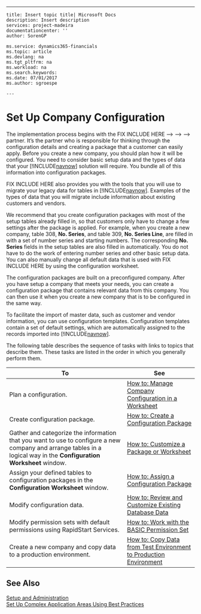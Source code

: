 ---
    title: Insert topic title| Microsoft Docs
    description: Insert description
    services: project-madeira
    documentationcenter: ''
    author: SorenGP

    ms.service: dynamics365-financials
    ms.topic: article
    ms.devlang: na
    ms.tgt_pltfrm: na
    ms.workload: na
    ms.search.keywords:
    ms.date: 07/01/2017
    ms.author: sgroespe

    ---
# Set Up Company Configuration
The implementation process begins with the FIX INCLUDE HERE<!--FIX INCLUDE HERE<!--FIX INCLUDE HERE<!--FIX INCLUDE HERE<!--[!INCLUDE[navnow](../ApplicationDesign/includes/navnow_md.md)] --> --> --> --> partner. It’s the partner who is responsible for thinking through the configuration details and creating a package that a customer can easily apply. Before you create a new company, you should plan how it will be configured. You need to consider basic setup data and the types of data that your [!INCLUDE[navnow](../ApplicationDesign/includes/navnow_md.md)] solution will require. You bundle all of this information into configuration packages.  
  
 FIX INCLUDE HERE<!--[!INCLUDE[rimlong](../SetupAndAdministration/includes/rimlong_md.md)] --> also provides you with the tools that you will use to migrate your legacy data for tables in [!INCLUDE[navnow](../ApplicationDesign/includes/navnow_md.md)]. Examples of the types of data that you will migrate include information about existing customers and vendors.  
  
 We recommend that you create configuration packages with most of the setup tables already filled in, so that customers only have to change a few settings after the package is applied. For example, when you create a new company, table 308, **No. Series**, and table 309, **No. Series Line**, are filled in with a set of number series and starting numbers. The corresponding **No. Series** fields in the setup tables are also filled in automatically. You do not have to do the work of entering number series and other basic setup data. You can also manually change all default data that is used with FIX INCLUDE HERE<!--[!INCLUDE[rim](../Roles/includes/rim_md.md)] --> by using the configuration worksheet.  
  
 The configuration packages are built on a preconfigured company. After you have setup a company that meets your needs, you can create a configuration package that contains relevant data from this company. You can then use it when you create a new company that is to be configured in the same way.  
  
 To facilitate the import of master data, such as customer and vendor information, you can use configuration templates. Configuration templates contain a set of default settings, which are automatically assigned to the records imported into [!INCLUDE[navnow](../ApplicationDesign/includes/navnow_md.md)].  
  
 The following table describes the sequence of tasks with links to topics that describe them. These tasks are listed in the order in which you generally perform them.  
  
|**To**|**See**|  
|------------|-------------|  
|Plan a configuration.|[How to: Manage Company Configuration in a Worksheet](../SetupAndAdministration/how-to-manage-company-configuration-in-a-worksheet.md)|  
|Create configuration package.|[How to: Create a Configuration Package](../SetupAndAdministration/how-to-create-a-configuration-package.md)|  
|Gather and categorize the information that you want to use to configure a new company and arrange tables in a logical way in the **Configuration Worksheet** window.|[How to: Customize a Package or Worksheet](../SetupAndAdministration/how-to-customize-a-package-or-worksheet.md)|  
|Assign your defined tables to configuration packages in the **Configuration Worksheet** window.|[How to: Assign a Configuration Package](../SetupAndAdministration/how-to-assign-a-configuration-package.md)|  
|Modify configuration data.|[How to: Review and Customize Existing Database Data](../SetupAndAdministration/how-to-review-and-customize-existing-database-data.md)|  
|Modify permission sets with default permissions using RapidStart Services.|[How to: Work with the BASIC Permission Set](../SetupAndAdministration/how-to-work-with-the-basic-permission-set.md)|  
|Create a new company and copy data to a production environment.|[How to: Copy Data from Test Environment to Production Environment](../SetupAndAdministration/how-to-copy-data-from-test-environment-to-production-environment.md)|  
  
## See Also  
 [Setup and Administration](../SetupAndAdministration/setup-and-administration.md)   
 [Set Up Complex Application Areas Using Best Practices](../SetupAndAdministration/set-up-complex-application-areas-using-best-practices.md)